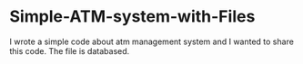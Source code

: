 # Simple-ATM-system-with-Files
I wrote a simple code about atm management system and I wanted to share this code. The file is databased.
